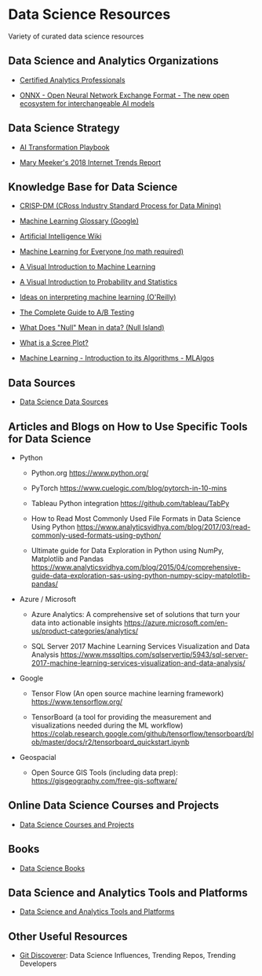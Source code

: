 # Data Science Resources
Variety of curated data science resources

## Data Science and Analytics Organizations
- [Certified Analytics Professionals](https://www.certifiedanalytics.org/)

- [ONNX - Open Neural Network Exchange Format - The new open ecosystem for interchangeable AI models](https://onnx.ai/)

## Data Science Strategy
- [AI Transformation Playbook](https://landing.ai/ai-transformation-playbook/)

- [Mary Meeker's 2018 Internet Trends Report](https://www.recode.net/2018/5/30/17385116/mary-meeker-slides-internet-trends-code-conference-2018)

## Knowledge Base for Data Science
- [CRISP-DM (CRoss Industry Standard Process for Data Mining)](https://en.wikipedia.org/wiki/Cross-industry_standard_process_for_data_mining)

- [Machine Learning Glossary (Google)](https://developers.google.com/machine-learning/glossary/)

- [Artificial Intelligence Wiki](https://www.datarobot.com/wiki/)

- [Machine Learning for Everyone (no math required)](https://vas3k.com/blog/machine_learning/)

- [A Visual Introduction to Machine Learning](http://www.r2d3.us/)

- [A Visual Introduction to Probability and Statistics](https://seeing-theory.brown.edu/index.html#firstPage)

- [Ideas on interpreting machine learning (O'Reilly)](https://www.oreilly.com/ideas/ideas-on-interpreting-machine-learning)

- [The Complete Guide to A/B Testing](https://vwo.com/ab-testing/)

- [What Does "Null" Mean in data? (Null Island)](https://www.youtube.com/watch?v=bjvIpI-1w84)

- [What is a Scree Plot?](https://en.wikipedia.org/wiki/Scree_plot)

- [Machine Learning - Introduction to its Algorithms - MLAlgos](https://vinodsblog.com/2018/03/26/machine-learning-introduction-to-its-algorithms-mlalgos/)

## Data Sources
- [Data Science Data Sources](https://github.com/tunlusoy/Data-Science-Data-Sources/blob/master/README.md)

## Articles and Blogs on How to Use Specific Tools for Data Science
- Python
  
  - Python.org
  https://www.python.org/
  
  - PyTorch
  https://www.cuelogic.com/blog/pytorch-in-10-mins
  
  - Tableau Python integration
  https://github.com/tableau/TabPy
  
  - How to Read Most Commonly Used File Formats in Data Science Using Python
  https://www.analyticsvidhya.com/blog/2017/03/read-commonly-used-formats-using-python/

  - Ultimate guide for Data Exploration in Python using NumPy, Matplotlib and Pandas
  https://www.analyticsvidhya.com/blog/2015/04/comprehensive-guide-data-exploration-sas-using-python-numpy-scipy-matplotlib-pandas/
  
- Azure / Microsoft
  
  - Azure Analytics: A comprehensive set of solutions that turn your data into actionable insights
  https://azure.microsoft.com/en-us/product-categories/analytics/
  
  - SQL Server 2017 Machine Learning Services Visualization and Data Analysis
  https://www.mssqltips.com/sqlservertip/5943/sql-server-2017-machine-learning-services-visualization-and-data-analysis/

- Google

  - Tensor Flow (An open source machine learning framework)
  https://www.tensorflow.org/
  
  - TensorBoard (a tool for providing the measurement and visualizations needed during the ML workflow)
  https://colab.research.google.com/github/tensorflow/tensorboard/blob/master/docs/r2/tensorboard_quickstart.ipynb

- Geospacial

  - Open Source GIS Tools (including data prep): https://gisgeography.com/free-gis-software/
  
## Online Data Science Courses and Projects
- [Data Science Courses and Projects](https://github.com/tunlusoy/Data-Science-Courses-and-Projects/blob/master/README.md)

## Books
- [Data Science Books](https://github.com/tunlusoy/Data-Science-Books/blob/master/README.md)

## Data Science and Analytics Tools and Platforms
- [Data Science and Analytics Tools and Platforms](https://github.com/tunlusoy/Data-Science-Tools)

## Other Useful Resources
- [Git Discoverer](https://gitdiscoverer.shinyapps.io/rstudio-shiny-contest/): Data Science Influences, Trending Repos, Trending Developers



